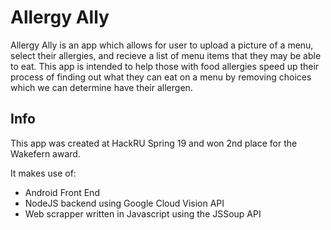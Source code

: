 # Allergy Ally

Allergy Ally is an app which allows for user to upload a picture of a menu, select their allergies, and recieve a list of menu items that they may be able to eat. This app is intended to help those with food allergies speed up their process of finding out what they can eat on a menu by removing choices which we can determine have their allergen.

## Info
This app was created at HackRU Spring 19 and won 2nd place for the Wakefern award. 

It makes use of:
- Android Front End
- NodeJS backend using Google Cloud Vision API
- Web scrapper written in Javascript using the JSSoup API 
